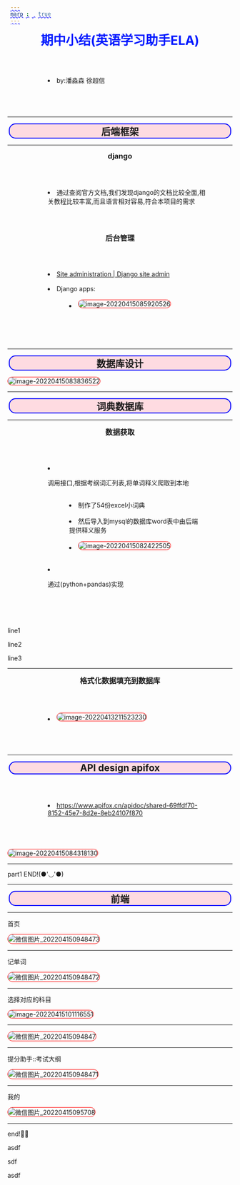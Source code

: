 ```yaml
---
marp: true
---
```

<style>
   h1 {
  color: rgb(0, 26, 255);
}

h2 {
  border: solid 2px blue;
  background-color: rgba(255, 192, 203, 0.562);
  border-radius: 15px;
}
h1,
h2,
h3,
h4,
span {
  text-align: center;
  margin: 0.2rem;
  margin-top: 0.1rem;
}

/* img[src*="#thumbnail"] {
   width:50px;
   height:100px;
}
img[src~="thumbnail"] {
   width:150px;
   height:100px;
} */
/* img[src~="bordered"] {
   border: 1px solid black;
} */

ul {
  box-sizing: border-box;
  /* border:solid 1px blue; */
  padding: inherit;
  margin: 0 auto;
  /* max-height:90%; */
}
li {
  box-sizing: border-box;
  /* max-height:98%; */
  /* position:relative; */
  /* border:solid 1px; */
  border-radius: 0.5rem;
  list-style: inside;
  text-align: left;
  margin-left: 2rem;
  padding: 0.5rem;
}
section {
  border: dotted;
  padding: 0.2rem;
  /* max-height:90vh; */
  /* height:700px; */
  /* display:flex;
  flex-flow:wrap;
  align-items:center;
  justify-content:center; */
}
blockquote,
ul,
section,
img,
p,
div {
  overflow: auto;
  box-sizing: border-box;
  max-height: 98%;
}
/* li ul{
  border:solid 1px
} */
citation {
  background: aqua;
}
section p{
   margin:auto
}
img {
  box-sizing: border-box;
  max-height: 75vh;
  /* max-height:570px; */
  border: solid 1px red;
  margin: auto;
  border-radius: 1rem;
  object-fit: contain;
  /* float:right; */
  /* width:260px; */
  /* height:600px; */
}
code {
  color: red;
  text-decoration: underline wavy blue 1px;
}
</style>

# 期中小结(英语学习助手ELA)
- by:潘淼森 徐超信
___
## 后端框架
___
### django

- 通过查阅官方文档,我们发现django的文档比较全面,相关教程比较丰富,而且语言相对容易,符合本项目的需求

### 后台管理

- [Site administration | Django site admin](http://127.0.0.1:8000/admin/)
- Django apps:
  - ![image-20220415085920526](https://s2.loli.net/2022/04/15/w5kAL4Babu7xEPi.png)

___
## 数据库设计

![image-20220415083836522](https://s2.loli.net/2022/04/15/6D8EvftKGlikrBW.png)
___
## 词典数据库
___
### 数据获取

- 调用接口,根据考纲词汇列表,将单词释义爬取到本地
  - 制作了54份excel小词典
  - 然后导入到mysql的数据库word表中由后端提供释义服务
  - ![image-20220415082422505](https://s2.loli.net/2022/04/15/jNpOm5zDIsU4JKP.png)

- 通过(python+pandas)实现

line1

line2

line3



___
### 格式化数据填充到数据库

- ![image-20220413211523230](https://s2.loli.net/2022/04/13/lTfQZ4co2rFWgip.png)
___
## API design apifox

- https://www.apifox.cn/apidoc/shared-69ffdf70-8152-45e7-8d2e-8eb24107f870

![image-20220415084318130](https://s2.loli.net/2022/04/15/fdEYSwCgZXOh25J.png)
___


part1 END!(●'◡'●)


___


## 前端

___

首页

![微信图片_202204150948473](https://s2.loli.net/2022/04/15/QtEn4FDGupdeso3.png)
___

记单词

![微信图片_202204150948472](https://s2.loli.net/2022/04/15/XsjihqLa5WgOuVo.png)



___

选择对应的科目

![image-20220415101116551](https://s2.loli.net/2022/04/15/ZXhBqdj3MDEuly7.png)
___

![微信图片_20220415094847](https://s2.loli.net/2022/04/15/f3ctwVU6AFkoLav.png)

___



提分助手::考试大纲

![微信图片_202204150948471](https://s2.loli.net/2022/04/15/d3Ge4ZguqjBDlzC.png)

___



我的


![微信图片_20220415095708](https://s2.loli.net/2022/04/15/FB1Q3yuxXU7aPWS.png)


___

end!😶‍🌫️

asdf

sdf

asdf

